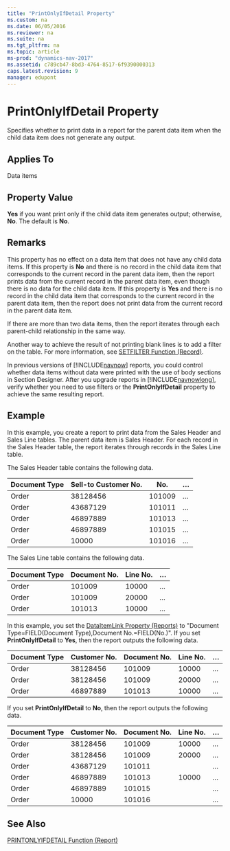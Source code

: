 ```yaml
---
title: "PrintOnlyIfDetail Property"
ms.custom: na
ms.date: 06/05/2016
ms.reviewer: na
ms.suite: na
ms.tgt_pltfrm: na
ms.topic: article
ms-prod: "dynamics-nav-2017"
ms.assetid: c789cb47-8bd3-4764-8517-6f9390000313
caps.latest.revision: 9
manager: edupont
---
```

# PrintOnlyIfDetail Property
Specifies whether to print data in a report for the parent data item when the child data item does not generate any output.  
  
## Applies To  
 Data items  
  
## Property Value  
 **Yes** if you want print only if the child data item generates output; otherwise, **No**. The default is **No**.  
  
## Remarks  
 This property has no effect on a data item that does not have any child data items. If this property is **No** and there is no record in the child data item that corresponds to the current record in the parent data item, then the report prints data from the current record in the parent data item, even though there is no data for the child data item. If this property is **Yes** and there is no record in the child data item that corresponds to the current record in the parent data item, then the report does not print data from the current record in the parent data item.  
  
 If there are more than two data items, then the report iterates through each parent\-child relationship in the same way.  
  
 Another way to achieve the result of not printing blank lines is to add a filter on the table. For more information, see [SETFILTER Function \(Record\)](SETFILTER-Function--Record-.md).  
  
 In previous versions of [!INCLUDE[navnow](includes/navnow_md.md)] reports, you could control whether data items without data were printed with the use of body sections in Section Designer. After you upgrade reports in [!INCLUDE[navnowlong](includes/navnowlong_md.md)], verify whether you need to use filters or the **PrintOnlyIfDetail** property to achieve the same resulting report.  
  
## Example  
 In this example, you create a report to print data from the Sales Header and Sales Line tables. The parent data item is Sales Header. For each record in the Sales Header table, the report iterates through records in the Sales Line table.  
  
 The Sales Header table contains the following data.  
  
|Document Type|Sell\-to Customer No.|No.|…|  
|-------------------|---------------------------|---------|-------|  
|Order|38128456|101009|…|  
|Order|43687129|101011|…|  
|Order|46897889|101013|…|  
|Order|46897889|101015|…|  
|Order|10000|101016|…|  
  
 The Sales Line table contains the following data.  
  
|Document Type|Document No.|Line No.|…|  
|-------------------|------------------|--------------|-------|  
|Order|101009|10000|…|  
|Order|101009|20000|…|  
|Order|101013|10000|…|  
  
 In this example, you set the [DataItemLink Property \(Reports\)](DataItemLink-Property--Reports-.md) to "Document Type\=FIELD\(Document Type\),Document No.\=FIELD\(No.\)". If you set **PrintOnlyIfDetail** to **Yes**, then the report outputs the following data.  
  
|Document Type|Customer No.|Document No.|Line No.|…|  
|-------------------|------------------|------------------|--------------|-------|  
|Order|38128456|101009|10000|…|  
|Order|38128456|101009|20000|…|  
|Order|46897889|101013|10000|…|  
  
 If you set **PrintOnlyIfDetail** to **No**, then the report outputs the following data.  
  
|Document Type|Customer No.|Document No.|Line No.|…|  
|-------------------|------------------|------------------|--------------|-------|  
|Order|38128456|101009|10000|…|  
|Order|38128456|101009|20000|…|  
|Order|43687129|101011||…|  
|Order|46897889|101013|10000|…|  
|Order|46897889|101015||…|  
|Order|10000|101016||…|  
  
## See Also  
 [PRINTONLYIFDETAIL Function \(Report\)](PRINTONLYIFDETAIL-Function--Report-.md)